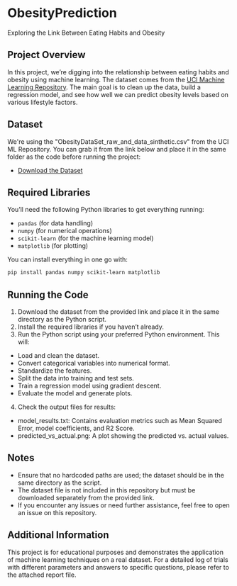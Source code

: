# ObesityPrediction
Exploring the Link Between Eating Habits and Obesity

## Project Overview
In this project, we’re digging into the relationship between eating habits and obesity using machine learning. The dataset comes from the [UCI Machine Learning Repository](https://archive.ics.uci.edu/ml/index.php). The main goal is to clean up the data, build a regression model, and see how well we can predict obesity levels based on various lifestyle factors.

## Dataset
We're using the "ObesityDataSet_raw_and_data_sinthetic.csv" from the UCI ML Repository. You can grab it from the link below and place it in the same folder as the code before running the project:
- [Download the Dataset](https://archive.ics.uci.edu/dataset/544/estimation+of+obesity+levels+based+on+eating+habits+and+physical+condition)

## Required Libraries
You’ll need the following Python libraries to get everything running:
- `pandas` (for data handling)
- `numpy` (for numerical operations)
- `scikit-learn` (for the machine learning model)
- `matplotlib` (for plotting)

You can install everything in one go with:
```bash
pip install pandas numpy scikit-learn matplotlib
```

## Running the Code
1. Download the dataset from the provided link and place it in the same directory as the Python script.
2. Install the required libraries if you haven’t already.
3. Run the Python script using your preferred Python environment. This will:
  - Load and clean the dataset.
  - Convert categorical variables into numerical format.
  - Standardize the features.
  - Split the data into training and test sets.
  - Train a regression model using gradient descent.
  - Evaluate the model and generate plots.
4. Check the output files for results:
  - model_results.txt: Contains evaluation metrics such as Mean Squared Error, model coefficients, and R2 Score.
  - predicted_vs_actual.png: A plot showing the predicted vs. actual values.
    
## Notes
  - Ensure that no hardcoded paths are used; the dataset should be in the same directory as the script.
  - The dataset file is not included in this repository but must be downloaded separately from the provided link.
  - If you encounter any issues or need further assistance, feel free to open an issue on this repository.

## Additional Information
This project is for educational purposes and demonstrates the application of machine learning techniques on a real dataset.
For a detailed log of trials with different parameters and answers to specific questions, please refer to the attached report file.




